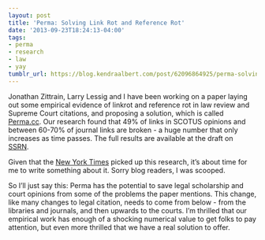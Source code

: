 ```yaml
---
layout: post
title: 'Perma: Solving Link Rot and Reference Rot'
date: '2013-09-23T18:24:13-04:00'
tags:
- perma
- research
- law
- yay
tumblr_url: https://blog.kendraalbert.com/post/62096864925/perma-solving-link-rot-and-reference-rot
---
```

Jonathan Zittrain, Larry Lessig and I have been working on a paper laying out some empirical evidence of linkrot and reference rot in law review and Supreme Court citations, and proposing a solution, which is called [Perma.cc](http://www.perma.cc).&nbsp;Our research found that 49% of links in SCOTUS opinions and between 60-70% of journal links are broken - a huge number that only increases as time passes. The full results are available at the draft on [SSRN](http://papers.ssrn.com/abstract=2329161).&nbsp;

Given that the&nbsp;[New York Times](http://www.nytimes.com/2013/09/24/us/politics/in-supreme-court-opinions-clicks-that-lead-nowhere.html?_r=0)&nbsp;picked up this research, it’s about time for me to write something about it. Sorry blog readers, I was scooped.

So I’ll just say this: Perma has the potential to save legal scholarship and court opinions from some of the problems the paper mentions. This change, like many changes to legal citation, needs to come from below - from the libraries and journals, and then upwards to the courts. I’m thrilled that our empirical work has enough of a shocking numerical value to get folks to pay attention, but even more thrilled that we have a real solution to offer.

